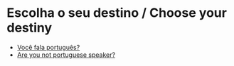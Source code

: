 # Escolha o seu destino / Choose your destiny

- [Você fala português?](MANUAL-PT.md)
- [Are you not portuguese speaker?](MANUAL-EN.md)

